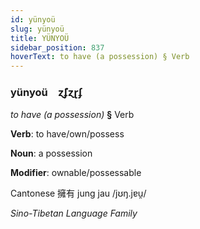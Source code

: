 ```yaml
---
id: yünyoü
slug: yünyoü
title: YÜNYOÜ
sidebar_position: 837
hoverText: to have (a possession) § Verb
---
```


### yünyoü&emsp;<span kind="abugida">ɀ̃ʄɀɽʄ</span>

*to have (a possession)* **§** Verb

**Verb**: to have/own/possess

**Noun**: a possession

**Modifier**: ownable/possessable

Cantonese 擁有 jung jau /jʊŋ.jɐu̯/

*Sino-Tibetan Language Family*